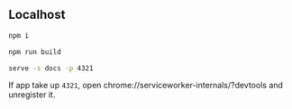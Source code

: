 ## Localhost

```sh
npm i
```

```sh
npm run build
```

```sh
serve -s docs -p 4321
```

If app take up `4321`, open chrome://serviceworker-internals/?devtools and unregister it.